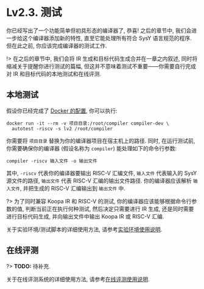 # Lv2.3. 测试

你已经写出了一个功能简单但初具形态的编译器了, 恭喜! 之后的章节中, 我们会进一步给这个编译器添加新的特性, 直至它能处理所有符合 SysY 语言规范的程序. 但在此之前, 你应该完成编译器的测试工作.

!> 在之后的章节中, 我们会将 IR 生成和目标代码生成合并在一章之内叙述, 同时将缩减关于提醒你进行测试的篇幅, 但这并不意味着测试不重要——你需要自行完成对 IR 和目标代码的本地测试和在线评测.

## 本地测试

假设你已经完成了 [Docker 的配置](/lv0-env-config/docker), 你可以执行:

```
docker run -it --rm -v 项目目录:/root/compiler compiler-dev \
  autotest -riscv -s lv2 /root/compiler
```

你需要将 `项目目录` 替换为你的编译器项目在宿主机上的路径. 同时, 在运行测试前, 你需要确保你的编译器 (假设名称为 `compiler`) 能处理如下的命令行参数:

```
compiler -riscv 输入文件 -o 输出文件
```

其中, `-riscv` 代表你的编译器要输出 RISC-V 汇编文件, `输入文件` 代表输入的 SysY 源文件的路径, `输出文件` 代表 RISC-V 汇编的输出文件路径. 你的编译器应该解析 `输入文件`, 并把生成的 RISC-V 汇编输出到 `输出文件` 中.

?> 为了同时兼容 Koopa IR 和 RISC-V 的测试, 你的编译器应该能够根据命令行参数的值, 判断当前正在执行何种测试, 然后决定只需要进行 IR 生成, 还是同时需要进行目标代码生成, 并向输出文件中输出 Koopa IR 或 RISC-V 汇编.

关于实验环境/测试脚本的详细使用方法, 请参考[实验环境使用说明](/misc-app-ref/environment).

## 在线评测

?> **TODO:** 待补充.

关于在线评测系统的详细使用方法, 请参考[在线评测使用说明](/misc-app-ref/oj).
